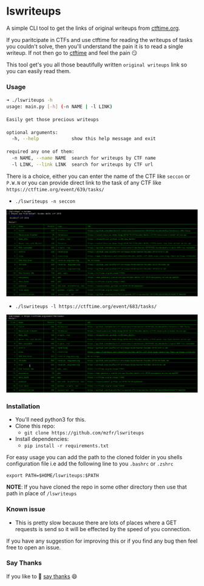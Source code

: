 # lswriteups

A simple CLI tool to get the links of original writeups from [ctftime.org](https://ctftime.org).

If you paritcipate in CTFs and use ctftime for reading the writeups of tasks you couldn't solve, then you'll understand the pain it is to read a single writeup. If not then go to [ctftime](https://ctftime.org) and feel the pain :smirk:

This tool get's you all those beautifully written `original writeups` link so you can easily read them.

### Usage

```bash
➜ ./lswriteups -h
usage: main.py [-h] (-n NAME | -l LINK)

Easily get those precious writeups

optional arguments:
  -h, --help            show this help message and exit

required any one of them:
  -n NAME, --name NAME  search for writeups by CTF name
  -l LINK, --link LINK  search for writeups by CTF url
```

There is a choice, either you can enter the name of the CTF like `seccon` or `P.W.N` or you can provide direct link to the task of any CTF like `https://ctftime.org/event/639/tasks/`

* `./lswriteups -n seccon`

![alt-text](images/with-name.png)

* `./lswriteups -l https://ctftime.org/event/683/tasks/`

![alt-text](images/with-link.png)

### Installation

* You'll need python3 for this.
* Clone this repo:
    - `git clone https://github.com/mzfr/lswriteups`
* Install dependencies:
    - `pip install -r requirements.txt`

For easy usage you can add the path to the cloned folder in you shells configuration file i.e add the following line to you `.bashrc` or `.zshrc`

```
export PATH=$HOME/lswriteups:$PATH
```

__NOTE__: If you have cloned the repo in some other directory then use that path in place of `/lswriteups`

### Known issue

* This is pretty slow because there are lots of places where a GET requests is send so it will be effected by the speed of you connection.

If you have any suggestion for improving this or if you find any bug then feel free to open an issue.

### Say Thanks

If you like to :tada: [say thanks](https://saythanks.io/to/mzfr) :smile:
